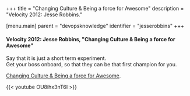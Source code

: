 +++
title = "Changing Culture & Being a force for Awesome"
description = "Velocity 2012: Jesse Robbins."

[menu.main]
parent = "devopsknowledge"
identifier = "jesserobbins"
+++

#### Velocity 2012: Jesse Robbins, "Changing Culture & Being a force for Awesome"

Say that it is just a short term experiment.  
Get your boss onboard, so that they can be that first champion for you.  

[Changing Culture & Being a force for Awesome](https://www.youtube.com/watch?v=OU8ihx3nT6I).  

{{< youtube OU8ihx3nT6I >}}  

